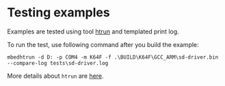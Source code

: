 # Testing examples

Examples are tested using tool [htrun](https://github.com/ARMmbed/mbed-os-tools/tree/master/packages/mbed-host-tests) and templated print log. 

To run the test, use following command after you build the example:
```
mbedhtrun -d D: -p COM4 -m K64F -f .\BUILD\K64F\GCC_ARM\sd-driver.bin --compare-log tests\sd-driver.log
```


More details about `htrun` are [here](https://github.com/ARMmbed/htrun#testing-mbed-os-examples).

